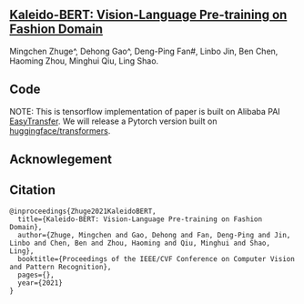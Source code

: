 ## [Kaleido-BERT: Vision-Language Pre-training on Fashion Domain](https://arxiv.org/pdf/2101.07663.pdf)
Mingchen Zhuge^, Dehong Gao^, Deng-Ping Fan#, Linbo Jin, Ben Chen, Haoming Zhou, Minghui Qiu, Ling Shao.

## Code
NOTE: This is tensorflow implementation of paper is built on Alibaba PAI [EasyTransfer](https://github.com/alibaba/EasyTransfer). 
      We will release a Pytorch version built on [huggingface/transformers](https://github.com/huggingface/transformers).

## Acknowlegement

## Citation
```
@inproceedings{Zhuge2021KaleidoBERT,
  title={Kaleido-BERT: Vision-Language Pre-training on Fashion Domain},
  author={Zhuge, Mingchen and Gao, Dehong and Fan, Deng-Ping and Jin, Linbo and Chen, Ben and Zhou, Haoming and Qiu, Minghui and Shao, Ling},
  booktitle={Proceedings of the IEEE/CVF Conference on Computer Vision and Pattern Recognition},
  pages={},
  year={2021}
}
```
